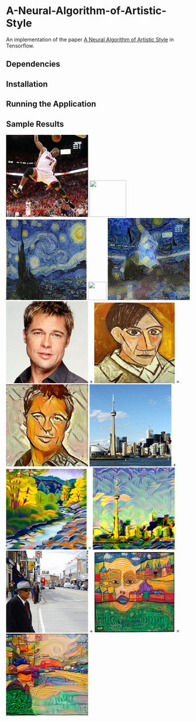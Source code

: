 A-Neural-Algorithm-of-Artistic-Style
======================================

An implementation of the paper [A Neural Algorithm of Artistic Style](https://arxiv.org/abs/1508.06576) in Tensorflow.

Dependencies
--------------------


Installation
-----------------


Running the Application
--------------

Sample Results
----------------------
![](/samples/DwadeStarry/Dwade.png) <img src="https://img.clipartfest.com/06063a66552bb18d680df7f0757ff01d_clipartbest-com-plus-sign-clip-art_2400-2400.jpeg" width="100" height="100"> <img src="/samples/DwadeStarry/starry.jpeg" width="220" height="220"> <img src="https://maxcdn.icons8.com/Share/icon/Science//equal_sign1600.png" width="50" height="50"> ![](/samples/DwadeStarry/DwadeStarry.png)
![](/samples/BradPicasso/Brad.png) + <img src="/samples/BradPicasso/Picasso.jpeg" width="220" height="220"> = ![](/samples/BradPicasso/BradPicasso.png)
![](/samples/TorontoTrees/Toronto.png) + <img src="/samples/TorontoTrees/Trees.jpg" width="220" height="220"> = ![](/samples/TorontoTrees/TorontoTrees.png)
![](/samples/StreetFace/Street.png) + <img src="/samples/StreetFace/Face.jpeg" width="220" height="220"> = ![](/samples/StreetFace/StreetFace.png)

